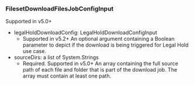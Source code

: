 ### FilesetDownloadFilesJobConfigInput
Supported in v5.0+

- legalHoldDownloadConfig: LegalHoldDownloadConfigInput
  - Supported in v5.2+
      An optional argument containing a Boolean parameter to depict if the download is being triggered for Legal Hold use case.
- sourceDirs: a list of System.Strings
  - Required. Supported in v5.0+
      An array containing the full source path of each file and folder that is part of the download job. The array must contain at least one path.

